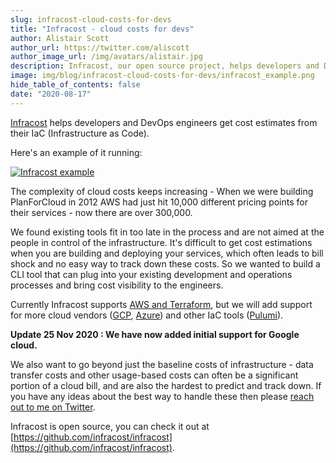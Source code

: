 ```yaml
---
slug: infracost-cloud-costs-for-devs
title: "Infracost - cloud costs for devs"
author: Alistair Scott
author_url: https://twitter.com/aliscott
author_image_url: /img/avatars/alistair.jpg
description: Infracost, our open source project, helps developers and DevOps engineers get cloud cost estimates from their Terraform code.
image: img/blog/infracost-cloud-costs-for-devs/infracost_example.png
hide_table_of_contents: false
date: "2020-08-17"
---
```


[Infracost](https://github.com/aliscott/infracost) helps developers and DevOps engineers get cost estimates from their IaC (Infrastructure as Code).

<!--truncate-->

Here's an example of it running:

[![Infracost example](/img/blog/infracost-cloud-costs-for-devs/infracost_example.png)](https://asciinema.org/a/353843)

The complexity of cloud costs keeps increasing - When we were building PlanForCloud in 2012 AWS had just hit 10,000 different pricing points for their services - now there are over 300,000.

We found existing tools fit in too late in the process and are not aimed at the people in control of the infrastructure. It's difficult to get cost estimations when you are building and deploying your services, which often leads to bill shock and no easy way to track down these costs. So we wanted to build a CLI tool that can plug into your existing development and operations processes and bring cost visibility to the engineers.

Currently Infracost supports [AWS and Terraform](/docs/supported_resources/aws), but we will add support for more cloud vendors ([GCP](/docs/supported_resources/google), [Azure](/docs/supported_resources/azure)) and other IaC tools ([Pulumi](https://github.com/infracost/infracost/issues/187)).

**Update 25 Nov 2020 : We have now added initial support for Google cloud.**

We also want to go beyond just the baseline costs of infrastructure - data transfer costs and other usage-based costs can often be a significant portion of a cloud bill, and are also the hardest to predict and track down. If you have any ideas about the best way to handle these then please [reach out to me on Twitter](https://twitter.com/aliscott).

Infracost is open source, you can check it out at [https://github.com/infracost/infracost](https://github.com/infracost/infracost).
